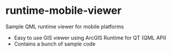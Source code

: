 runtime-mobile-viewer
=====================

Sample QML runtime viewer for mobile platforms

* Easy to use GIS viewer using ArcGIS Runtime for QT (QML API)
* Contains a bunch of sample code
